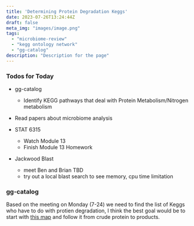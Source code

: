 ```yaml
---
title: 'Determining Protein Degradation Keggs'
date: 2023-07-26T13:24:44Z
draft: false
meta_img: "images/image.png"
tags:
  - "microbiome-review"
  - "kegg ontology network"
  - "gg-catalog"
description: "Description for the page"
---
```


### Todos for Today

- gg-catalog
  - Identify KEGG pathways that deal with Protein Metabolism/Nitrogen metabolism
  
- Read papers about microbiome analysis

- STAT 6315
  - Watch Module 13
  - Finish Module 13 Homework
  
- Jackwood Blast
  - meet Ben and Brian TBD
  - try out a local blast search to see memory, cpu time limitation
 
### gg-catalog

Based on the meeting on Monday (7-24) we need to find the list of Keggs who have to do with protien degradation, I think the best goal would be to start with [this map](https://www.kegg.jp/kegg-bin/show_pathway?ko04974) and follow it from crude protein to products. 


